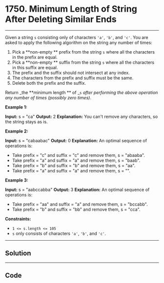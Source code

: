 # 1750. Minimum Length of String After Deleting Similar Ends

---

Given a string `s` consisting only of characters `'a'`, `'b'`, and `'c'`. You are asked to apply the following algorithm on the string any number of times:

  1. Pick a **non-empty ** prefix from the string `s` where all the characters in the prefix are equal.
  2. Pick a **non-empty ** suffix from the string `s` where all the characters in this suffix are equal.
  3. The prefix and the suffix should not intersect at any index.
  4. The characters from the prefix and suffix must be the same.
  5. Delete both the prefix and the suffix.



Return _the **minimum length ** of _`s` _after performing the above operation any number of times (possibly zero times)_.

 

**Example 1:**


**Input:** s = "ca"
**Output:** 2
**Explanation:** You can't remove any characters, so the string stays as is.


**Example 2:**


**Input:** s = "cabaabac"
**Output:** 0
**Explanation:** An optimal sequence of operations is:
- Take prefix = "c" and suffix = "c" and remove them, s = "abaaba".
- Take prefix = "a" and suffix = "a" and remove them, s = "baab".
- Take prefix = "b" and suffix = "b" and remove them, s = "aa".
- Take prefix = "a" and suffix = "a" and remove them, s = "".

**Example 3:**


**Input:** s = "aabccabba"
**Output:** 3
**Explanation:** An optimal sequence of operations is:
- Take prefix = "aa" and suffix = "a" and remove them, s = "bccabb".
- Take prefix = "b" and suffix = "bb" and remove them, s = "cca".


 

**Constraints:**

  * `1 <= s.length <= 105`
  * `s` only consists of characters `'a'`, `'b'`, and `'c'`.

---

## Solution



---

## Code
```python


```